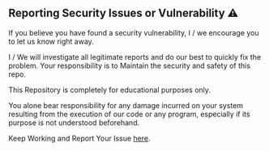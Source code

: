 ## Reporting Security Issues or Vulnerability ⚠️

If you believe you have found a security vulnerability, I / we encourage you to let us know right away.

I / We will investigate all legitimate reports and do our best to quickly fix the problem. Your responsibility is to Maintain the security and safety of this repo.

This Repository is completely for educational purposes only.

You alone bear responsibility for any damage incurred on your system resulting from the execution of our code or any program, especially if its purpose is not understood beforehand.

Keep Working and Report Your Issue [here](https://github.com/offensive-vk/UntilEverything/issues).
